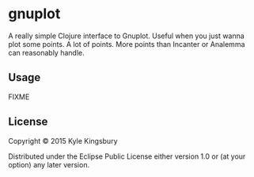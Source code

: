 # gnuplot

A really simple Clojure interface to Gnuplot. Useful when you just wanna plot
some points. A lot of points. More points than Incanter or Analemma can
reasonably handle.

## Usage

FIXME

## License

Copyright © 2015 Kyle Kingsbury

Distributed under the Eclipse Public License either version 1.0 or (at
your option) any later version.
